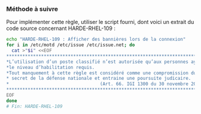 
### Méthode à suivre

Pour implémenter cette règle, utiliser le script fourni, dont voici un extrait du code source concernant HARDE-RHEL-109 :

``` {.bash .numberLines}
echo "HARDE-RHEL-109 : Afficher des bannières lors de la connexion"
for i in /etc/motd /etc/issue /etc/issue.net; do
  cat >"$i" <<EOF
***************************************************************************
*L’utilisation d’un poste classifié n’est autorisée qu’aux personnes ayant* 
*le niveau d’habilitation requis.                                         *
*Tout manquement à cette règle est considéré comme une compromission du   *
* secret de la défense nationale et entraine une poursuite judicaire.     *    
*                                  (Art. 66. IGI 1300 du 30 novembre 2011)* 
***************************************************************************
EOF
done
# Fin: HARDE-RHEL-109
```

